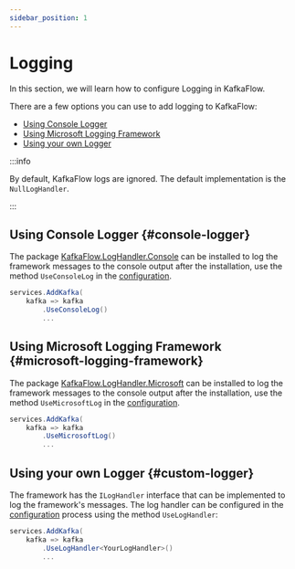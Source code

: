 ```yaml
---
sidebar_position: 1
---
```

# Logging

In this section, we will learn how to configure Logging in KafkaFlow.


There are a few options you can use to add logging to KafkaFlow:
  - [Using Console Logger](#console-logger)
  - [Using Microsoft Logging Framework](#microsoft-logging-framework)
  - [Using your own Logger](#custom-logger)

:::info

By default, KafkaFlow logs are ignored.
The default implementation is the `NullLogHandler`. 

:::

## Using Console Logger {#console-logger}

The package [KafkaFlow.LogHandler.Console](https://www.nuget.org/packages/KafkaFlow.LogHandler.Console/) can be installed to log the framework messages to the console output after the installation, use the method `UseConsoleLog` in the [configuration](configuration).

```csharp
services.AddKafka(
    kafka => kafka
        .UseConsoleLog()
        ...
```

## Using Microsoft Logging Framework {#microsoft-logging-framework}

The package [KafkaFlow.LogHandler.Microsoft](https://www.nuget.org/packages/KafkaFlow.LogHandler.Microsoft/) can be installed to log the framework messages to the console output after the installation, use the method `UseMicrosoftLog` in the [configuration](configuration).

```csharp
services.AddKafka(
    kafka => kafka
        .UseMicrosoftLog()
        ...
```

## Using your own Logger {#custom-logger}

The framework has the `ILogHandler` interface that can be implemented to log the framework's messages. The log handler can be configured in the [configuration](configuration) process using the method `UseLogHandler`:

```csharp
services.AddKafka(
    kafka => kafka
        .UseLogHandler<YourLogHandler>()
        ...
```
